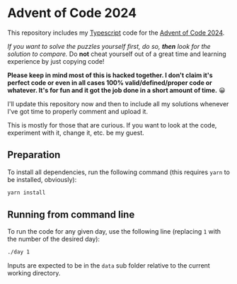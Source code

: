 # Advent of Code 2024

This repository includes my [Typescript](https://www.typescriptlang.org/) code for the [Advent of Code 2024](https://adventofcode.com/2024/about).

*If you want to solve the puzzles yourself first, do so, **then** look for the solution to compare.*
Do **not** cheat yourself out of a great time and learning experience by just copying code!

**Please keep in mind most of this is hacked together.
I don't claim it's perfect code or even in all cases 100% valid/defined/proper code or whatever.
It's for fun and it got the job done in a short amount of time.** 😀

I'll update this repository now and then to include all my solutions whenever I've got time to properly comment and upload it.

This is mostly for those that are curious.
If you want to look at the code, experiment with it, change it, etc. be my guest.

## Preparation

To install all dependencies, run the following command (this requires `yarn` to be installed, obviously):

```bash
yarn install
```

## Running from command line

To run the code for any given day, use the following line (replacing `1` with the number of the desired day):

```bash
./day 1
```

Inputs are expected to be in the `data` sub folder relative to the current working directory.
